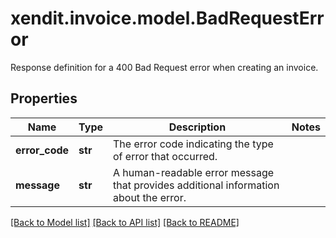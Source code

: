 # xendit.invoice.model.BadRequestError

Response definition for a 400 Bad Request error when creating an invoice.

## Properties
| Name | Type | Description | Notes |
| ------------ | ------------- | ------------- | ------------- |
| **error_code** | **str** | The error code indicating the type of error that occurred. |  |
| **message** | **str** | A human-readable error message that provides additional information about the error. |  |


[[Back to Model list]](../README.md#documentation-for-models) [[Back to API list]](../README.md#documentation-for-api-endpoints) [[Back to README]](../README.md)


